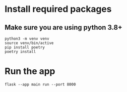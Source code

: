 # Install required packages
## Make sure you are using python 3.8+
```
python3 -m venv venv
source venv/bin/active
pip install poetry
poetry install
```

# Run the app
```
flask --app main run --port 8000
```
